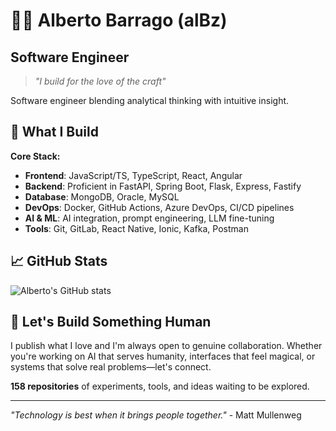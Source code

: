 # 🥷🏻 Alberto Barrago (alBz) 
## Software Engineer

> *"I build for the love of the craft"*

Software engineer blending analytical thinking with intuitive insight.

## 🚀 What I Build

**Core Stack:**
- **Frontend**: JavaScript/TS, TypeScript, React, Angular
- **Backend**: Proficient in FastAPI, Spring Boot, Flask, Express, Fastify
- **Database**: MongoDB, Oracle, MySQL
- **DevOps**: Docker, GitHub Actions, Azure DevOps, CI/CD pipelines
- **AI & ML**: AI integration, prompt engineering, LLM fine-tuning
- **Tools**: Git, GitLab, React Native, Ionic, Kafka, Postman


## 📈 GitHub Stats

![Alberto's GitHub stats](https://github-readme-stats.vercel.app/api?username=AlbertoBarrago&show_icons=true&theme=radical)

## 🤝 Let's Build Something Human

I publish what I love and I'm always open to genuine collaboration. Whether you're working on AI that serves humanity, interfaces that feel magical, or systems that solve real problems—let's connect.

**158 repositories** of experiments, tools, and ideas waiting to be explored.

---

*"Technology is best when it brings people together."* - Matt Mullenweg
